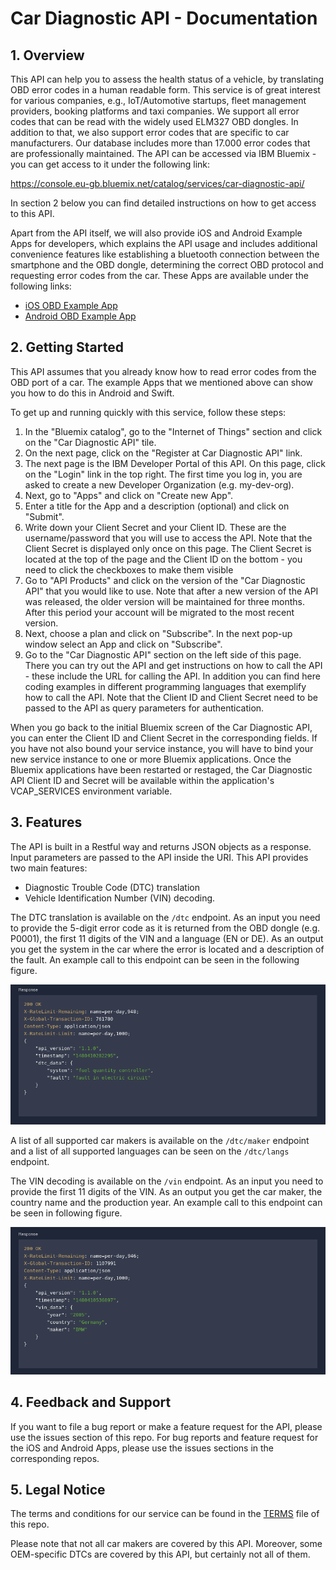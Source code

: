 # Car Diagnostic API - Documentation

## 1. Overview
This API can help you to assess the health status of a vehicle, by translating
OBD error codes in a human readable form. This service is of great interest for
various companies, e.g., IoT/Automotive startups, fleet management providers,
booking platforms and taxi companies. We support all error codes that can be
read with the widely used ELM327 OBD dongles. In addition to that, we also
support error codes that are specific to car manufacturers. Our database
includes more than 17.000 error codes that are professionally maintained.
The API can be accessed via IBM Bluemix - you can get access to it under the following link:

https://console.eu-gb.bluemix.net/catalog/services/car-diagnostic-api/

In section 2 below you can find detailed instructions on how to get access to
this API.

Apart from the API itself, we will also provide iOS and Android Example Apps
for developers, which explains the API usage and includes additional convenience
features like establishing a bluetooth connection between the smartphone and the
OBD dongle, determining the correct OBD protocol and requesting error codes from
the car. These Apps are available under the following links:

- [iOS OBD Example App](https://github.com/HellaVentures/iOS-OBD-Example-App)
- [Android OBD Example App](https://github.com/HellaVentures/Android-OBD-Example-App)

## 2. Getting Started
This API assumes that you already know how to read error codes from the OBD port
of a car. The example Apps that we mentioned above can show you how
to do this in Android and Swift.

To get up and running quickly with this service, follow these steps:

1. In the "Bluemix catalog", go to the "Internet of Things" section and click on
   the "Car Diagnostic API" tile.
2. On the next page, click on the "Register at Car Diagnostic API" link.
3. The next page is the IBM Developer Portal of this API. On this page, click on
   the "Login" link in the top right. The first time you log in, you are asked
   to create a new Developer Organization (e.g. my-dev-org).
4. Next, go to "Apps" and click on "Create new App".
5. Enter a title for the App and a description (optional) and click on "Submit".
6. Write down your Client Secret and your Client ID. These are the
   username/password that you will use to access the API. Note that the Client
   Secret is displayed only once on this page. The Client Secret is located at
   the top of the page and the Client ID on the bottom - you need to click the
   checkboxes to make them visible
7. Go to "API Products" and click on the version of the "Car Diagnostic API"
   that you would like to use. Note that after a new version of the API was
   released, the older version will be maintained for three months. After this
   period your account will be migrated to the most recent version.
8. Next, choose a plan and click on "Subscribe". In the next pop-up window
   select an App and click on "Subscribe".
9. Go to the "Car Diagnostic API" section on the left side of this page. There
   you can try out the API and get instructions on how to call the API - these
   include the URL for calling the API. In addition you can find here coding
   examples in different programming languages that exemplify how to call the
   API. Note that the Client ID and Client Secret need to be passed to the API
   as query parameters for authentication.

When you go back to the initial Bluemix screen of the Car Diagnostic API, you
can enter the Client ID and Client Secret in the corresponding fields. If you
have not also bound your service instance, you will have to bind your new
service instance to one or more Bluemix applications. Once the Bluemix
applications have been restarted or restaged, the Car Diagnostic API Client ID
and Secret will be available within the application's VCAP_SERVICES environment
variable.



## 3. Features

The API is built in a Restful way and returns JSON objects as a response. Input
parameters are passed to the API inside the URI. This API provides two main
features:

- Diagnostic Trouble Code (DTC) translation
- Vehicle Identification Number (VIN) decoding.

The DTC translation is available on the `/dtc` endpoint. As an input you need to
provide the 5-digit error code as it is returned from the OBD dongle (e.g.
P0001), the first 11 digits of the VIN and a language (EN or DE). As an output
you get the system in the car where the error is located and a description of
the fault. An example call to this endpoint can be seen in the following figure.

![Example call /dtc](img/examplecall_dtc.png)

A list of all supported car makers is available on the `/dtc/maker` endpoint and
a list of all supported languages can be seen on the `/dtc/langs` endpoint.

The VIN decoding is available on the `/vin` endpoint. As an input you need to
provide the first 11 digits of the VIN. As an output you get the car maker, the
country name and the production year. An example call to this endpoint can be
seen in following figure.

![Example call /vin](img/examplecall_vin.png)


## 4. Feedback and Support

If you want to file a bug report or make a feature request for the API, please
use the issues section of this repo. For bug reports and feature request for the
iOS and Android Apps, please use the issues sections in the corresponding repos.

## 5. Legal Notice
The terms and conditions for our service can be found in the
[TERMS](https://github.com/HellaVentures/Car-Diagnostic-API/blob/master/TERMS) file of this
repo.

Please note that not all car makers are covered by this API. Moreover, some
OEM-specific DTCs are covered by this API, but certainly not all of them.
